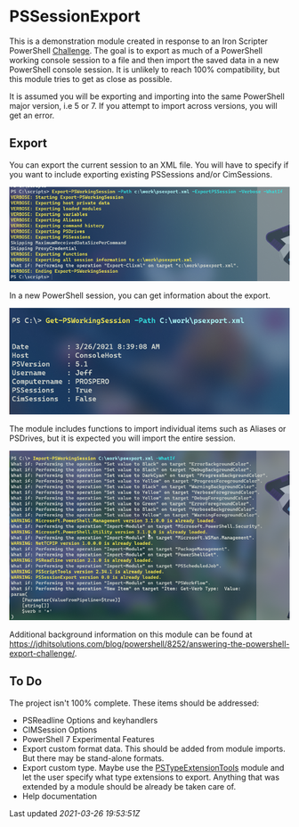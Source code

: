 # PSSessionExport

This is a demonstration module created in response to an Iron Scripter PowerShell [Challenge](https://ironscripter.us/a-powershell-session-challenge-2/). The goal is to export as much of a PowerShell working console session to a file and then import the saved data in a new PowerShell console session. It is unlikely to reach 100% compatibility, but this module tries to get as close as possible.

It is assumed you will be exporting and importing into the same PowerShell major version, i.e 5 or 7. If you attempt to import across versions, you will get an error.

## Export

You can export the current session to an XML file. You will have to specify if you want to include exporting existing PSSessions and/or CimSessions.

![Export session](images/export.png)

In a new PowerShell session, you can get information about the export.

![Get export information](images/get.png)

The module includes functions to import individual items such as Aliases or PSDrives, but it is expected you will import the entire session.

![Import a session](images/import.png)

Additional background information on this module can be found at <https://jdhitsolutions.com/blog/powershell/8252/answering-the-powershell-export-challenge/>.

## To Do

The project isn't 100% complete. These items should be addressed:

- PSReadline Options and keyhandlers
- CIMSession Options
- PowerShell 7 Experimental Features
- Export custom format data. This should be added from module imports. But there may be stand-alone formats.
- Export custom type. Maybe use the [PSTypeExtensionTools](https://github.com/jdhitsolutions/PSTypeExtensionTools) module and let the user specify what type extensions to export. Anything that was extended by a module should be already be taken care of.
- Help documentation

Last updated *2021-03-26 19:53:51Z*
